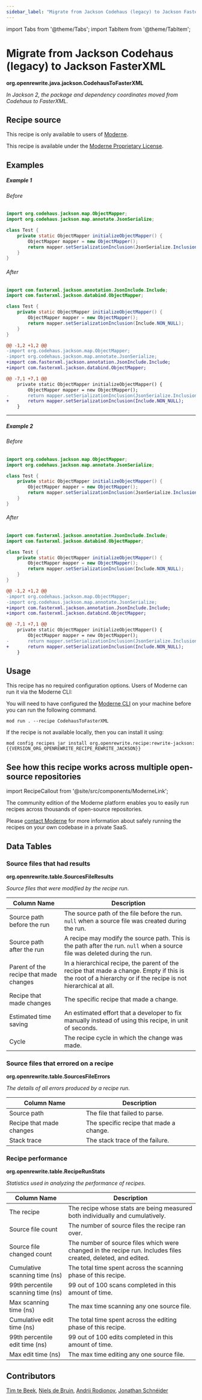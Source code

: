 ```yaml
---
sidebar_label: "Migrate from Jackson Codehaus (legacy) to Jackson FasterXML"
---
```


import Tabs from '@theme/Tabs';
import TabItem from '@theme/TabItem';

# Migrate from Jackson Codehaus (legacy) to Jackson FasterXML

**org.openrewrite.java.jackson.CodehausToFasterXML**

_In Jackson 2, the package and dependency coordinates moved from Codehaus to FasterXML._

## Recipe source

This recipe is only available to users of [Moderne](https://docs.moderne.io/).


This recipe is available under the [Moderne Proprietary License](https://docs.moderne.io/licensing/overview).

## Examples
##### Example 1


<Tabs groupId="beforeAfter">
<TabItem value="java" label="java">


###### Before
```java
import org.codehaus.jackson.map.ObjectMapper;
import org.codehaus.jackson.map.annotate.JsonSerialize;

class Test {
    private static ObjectMapper initializeObjectMapper() {
        ObjectMapper mapper = new ObjectMapper();
        return mapper.setSerializationInclusion(JsonSerialize.Inclusion.NON_NULL);
    }
}
```

###### After
```java
import com.fasterxml.jackson.annotation.JsonInclude.Include;
import com.fasterxml.jackson.databind.ObjectMapper;

class Test {
    private static ObjectMapper initializeObjectMapper() {
        ObjectMapper mapper = new ObjectMapper();
        return mapper.setSerializationInclusion(Include.NON_NULL);
    }
}
```

</TabItem>
<TabItem value="diff" label="Diff" >

```diff
@@ -1,2 +1,2 @@
-import org.codehaus.jackson.map.ObjectMapper;
-import org.codehaus.jackson.map.annotate.JsonSerialize;
+import com.fasterxml.jackson.annotation.JsonInclude.Include;
+import com.fasterxml.jackson.databind.ObjectMapper;

@@ -7,1 +7,1 @@
    private static ObjectMapper initializeObjectMapper() {
        ObjectMapper mapper = new ObjectMapper();
-       return mapper.setSerializationInclusion(JsonSerialize.Inclusion.NON_NULL);
+       return mapper.setSerializationInclusion(Include.NON_NULL);
    }
```
</TabItem>
</Tabs>

---

##### Example 2


<Tabs groupId="beforeAfter">
<TabItem value="java" label="java">


###### Before
```java
import org.codehaus.jackson.map.ObjectMapper;
import org.codehaus.jackson.map.annotate.JsonSerialize;

class Test {
    private static ObjectMapper initializeObjectMapper() {
        ObjectMapper mapper = new ObjectMapper();
        return mapper.setSerializationInclusion(JsonSerialize.Inclusion.NON_NULL);
    }
}
```

###### After
```java
import com.fasterxml.jackson.annotation.JsonInclude.Include;
import com.fasterxml.jackson.databind.ObjectMapper;

class Test {
    private static ObjectMapper initializeObjectMapper() {
        ObjectMapper mapper = new ObjectMapper();
        return mapper.setSerializationInclusion(Include.NON_NULL);
    }
}
```

</TabItem>
<TabItem value="diff" label="Diff" >

```diff
@@ -1,2 +1,2 @@
-import org.codehaus.jackson.map.ObjectMapper;
-import org.codehaus.jackson.map.annotate.JsonSerialize;
+import com.fasterxml.jackson.annotation.JsonInclude.Include;
+import com.fasterxml.jackson.databind.ObjectMapper;

@@ -7,1 +7,1 @@
    private static ObjectMapper initializeObjectMapper() {
        ObjectMapper mapper = new ObjectMapper();
-       return mapper.setSerializationInclusion(JsonSerialize.Inclusion.NON_NULL);
+       return mapper.setSerializationInclusion(Include.NON_NULL);
    }
```
</TabItem>
</Tabs>


## Usage

This recipe has no required configuration options. Users of Moderne can run it via the Moderne CLI:
<Tabs groupId="projectType">


<TabItem value="moderne-cli" label="Moderne CLI">

You will need to have configured the [Moderne CLI](https://docs.moderne.io/user-documentation/moderne-cli/getting-started/cli-intro) on your machine before you can run the following command.

```shell title="shell"
mod run . --recipe CodehausToFasterXML
```

If the recipe is not available locally, then you can install it using:
```shell
mod config recipes jar install org.openrewrite.recipe:rewrite-jackson:{{VERSION_ORG_OPENREWRITE_RECIPE_REWRITE_JACKSON}}
```
</TabItem>
</Tabs>

## See how this recipe works across multiple open-source repositories

import RecipeCallout from '@site/src/components/ModerneLink';

<RecipeCallout link="https://app.moderne.io/recipes/org.openrewrite.java.jackson.CodehausToFasterXML" />

The community edition of the Moderne platform enables you to easily run recipes across thousands of open-source repositories.

Please [contact Moderne](https://moderne.io/product) for more information about safely running the recipes on your own codebase in a private SaaS.
## Data Tables

<Tabs groupId="data-tables">
<TabItem value="org.openrewrite.table.SourcesFileResults" label="SourcesFileResults">

### Source files that had results
**org.openrewrite.table.SourcesFileResults**

_Source files that were modified by the recipe run._

| Column Name | Description |
| ----------- | ----------- |
| Source path before the run | The source path of the file before the run. `null` when a source file was created during the run. |
| Source path after the run | A recipe may modify the source path. This is the path after the run. `null` when a source file was deleted during the run. |
| Parent of the recipe that made changes | In a hierarchical recipe, the parent of the recipe that made a change. Empty if this is the root of a hierarchy or if the recipe is not hierarchical at all. |
| Recipe that made changes | The specific recipe that made a change. |
| Estimated time saving | An estimated effort that a developer to fix manually instead of using this recipe, in unit of seconds. |
| Cycle | The recipe cycle in which the change was made. |

</TabItem>

<TabItem value="org.openrewrite.table.SourcesFileErrors" label="SourcesFileErrors">

### Source files that errored on a recipe
**org.openrewrite.table.SourcesFileErrors**

_The details of all errors produced by a recipe run._

| Column Name | Description |
| ----------- | ----------- |
| Source path | The file that failed to parse. |
| Recipe that made changes | The specific recipe that made a change. |
| Stack trace | The stack trace of the failure. |

</TabItem>

<TabItem value="org.openrewrite.table.RecipeRunStats" label="RecipeRunStats">

### Recipe performance
**org.openrewrite.table.RecipeRunStats**

_Statistics used in analyzing the performance of recipes._

| Column Name | Description |
| ----------- | ----------- |
| The recipe | The recipe whose stats are being measured both individually and cumulatively. |
| Source file count | The number of source files the recipe ran over. |
| Source file changed count | The number of source files which were changed in the recipe run. Includes files created, deleted, and edited. |
| Cumulative scanning time (ns) | The total time spent across the scanning phase of this recipe. |
| 99th percentile scanning time (ns) | 99 out of 100 scans completed in this amount of time. |
| Max scanning time (ns) | The max time scanning any one source file. |
| Cumulative edit time (ns) | The total time spent across the editing phase of this recipe. |
| 99th percentile edit time (ns) | 99 out of 100 edits completed in this amount of time. |
| Max edit time (ns) | The max time editing any one source file. |

</TabItem>

</Tabs>

## Contributors
[Tim te Beek](mailto:tim@moderne.io), [Niels de Bruin](mailto:nielsdebruin@gmail.com), [Andrii Rodionov](mailto:andrey.rodionov@gmail.com), [Jonathan Schnéider](mailto:jkschneider@gmail.com)
